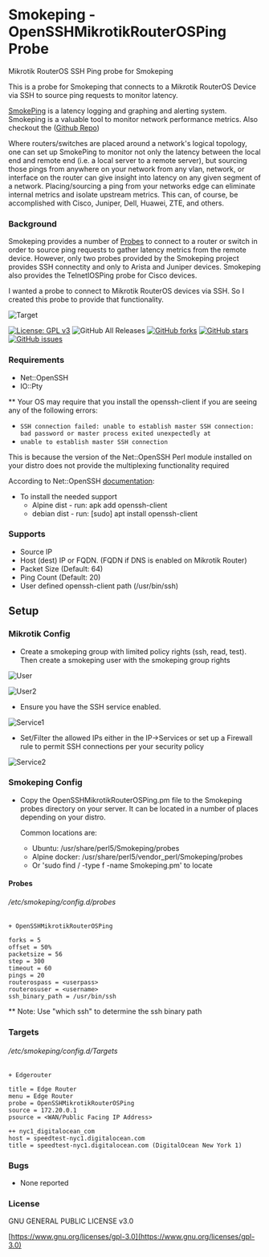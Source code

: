 # Smokeping - OpenSSHMikrotikRouterOSPing Probe

Mikrotik RouterOS SSH Ping probe for Smokeping

This is a probe for Smokeping that connects to a Mikrotik RouterOS Device via SSH to source ping requests to monitor latency.

[SmokePing](https://oss.oetiker.ch/smokeping/) is a latency logging and graphing and alerting system.  Smokeping is a valuable tool to monitor network performance metrics.
Also checkout the ([Github Repo](https://github.com/oetiker/SmokePing))

Where routers/switches are placed around a network's logical topology, one can set up SmokePing to monitor not only the latency between the local end and remote end (i.e. a local server to a remote server), but sourcing those pings from anywhere on your network from any vlan, network, or interface on the router can give insight into latency on any given segment of a network.  Placing/sourcing a ping from your networks edge can eliminate internal metrics and isolate upstream metrics.  This can, of course, be accomplished with Cisco, Juniper, Dell, Huawei, ZTE, and others.

### Background

Smokeping provides a number of [Probes](https://oss.oetiker.ch/smokeping/probe/index.en.html) to connect to a router or switch in order to source ping requests to gather latency metrics from the remote device.  However, only two probes provided by the Smokeping project provides SSH connectity and only to Arista and Juniper devices.  Smokeping also provides the TelnetIOSPing probe for Cisco devices.

I wanted a probe to connect to Mikrotik RouterOS devices via SSH. So I created this probe to provide that functionality.

![Target](https://github.com/tonydm/smokeping-OpenSSHMikrotikRouterOSPing/blob/master/screenshots/smokeping-target-graph.png)

[![License: GPL v3](https://img.shields.io/badge/License-GPLv3-blue.svg)](https://www.gnu.org/licenses/gpl-3.0)
![GitHub All Releases](https://img.shields.io/github/downloads/tonydm/smokeping-OpenSSHMikrotikRouterOSPing/total)
[![GitHub forks](https://img.shields.io/github/forks/tonydm/smokeping-OpenSSHMikrotikRouterOSPing)](https://github.com/tonydm/smokeping-OpenSSHMikrotikRouterOSPing/network)
[![GitHub stars](https://img.shields.io/github/stars/tonydm/smokeping-OpenSSHMikrotikRouterOSPing)](https://github.com/tonydm/smokeping-OpenSSHMikrotikRouterOSPing/stargazers)
[![GitHub issues](https://img.shields.io/github/issues/tonydm/smokeping-OpenSSHMikrotikRouterOSPing)](https://github.com/tonydm/smokeping-OpenSSHMikrotikRouterOSPing/issues)


### Requirements
 - Net::OpenSSH
 - IO::Pty

 ** Your OS may require that you install the openssh-client if you are seeing any of the following errors:
   - ```SSH connection failed: unable to establish master SSH connection: bad password or master process exited unexpectedly at```
   -  ```unable to establish master SSH connection```

 This is because the version of the Net::OpenSSH Perl module installed on your distro does not provide the multiplexing functionality required

  According to Net::OpenSSH [documentation](https://metacpan.org/pod/Net::OpenSSH#Solaris-(and-AIX-and-probably-others)):

   - To install the needed support
     - Alpine dist - run: apk add openssh-client
     - debian dist - run: [sudo] apt install openssh-client

### Supports
 - Source IP
 - Host (dest) IP or FQDN.  (FQDN if DNS is enabled on Mikrotik Router)
 - Packet Size (Default: 64)
 - Ping Count (Default: 20)
 - User defined openssh-client path (/usr/bin/ssh)

## Setup

### Mikrotik Config
 - Create a smokeping group with limited policy rights (ssh, read, test).  Then create a smokeping user with the smokeping group rights

 ![User](https://github.com/tonydm/smokeping-OpenSSHMikrotikRouterOSPing/blob/master/screenshots/winbox-users.png)

  ![User2](https://github.com/tonydm/smokeping-OpenSSHMikrotikRouterOSPing/blob/master/screenshots/winbox-users2.png)

 - Ensure you have the SSH service enabled.

 ![Service1](https://github.com/tonydm/smokeping-OpenSSHMikrotikRouterOSPing/blob/master/screenshots/winbox-services-settings1.png)

 - Set/Filter the allowed IPs either in the IP->Services or set up a Firewall rule to permit SSH connections per your security policy

 ![Service2](https://github.com/tonydm/smokeping-OpenSSHMikrotikRouterOSPing/blob/master/screenshots/winbox-services-settings2.png)

### Smokeping Config
 - Copy the OpenSSHMikrotikRouterOSPing.pm file to the Smokeping probes directory on your server.  It can be located in a number of places depending on your distro.

    Common locations are:
    - Ubuntu: /usr/share/perl5/Smokeping/probes
    - Alpine docker: /usr/share/perl5/vendor_perl/Smokeping/probes
    - Or 'sudo find / -type f -name Smokeping.pm' to locate


#### Probes

###### /etc/smokeping/config.d/probes
````
+ OpenSSHMikrotikRouterOSPing

forks = 5
offset = 50%
packetsize = 56
step = 300
timeout = 60
pings = 20
routerospass = <userpass>
routerosuser = <username>
ssh_binary_path = /usr/bin/ssh
````
** Note: Use "which ssh" to determine the ssh binary path

### Targets
###### /etc/smokeping/config.d/Targets

  ````
+ Edgerouter

title = Edge Router
menu = Edge Router
probe = OpenSSHMikrotikRouterOSPing
source = 172.20.0.1
psource = <WAN/Public Facing IP Address>

++ nyc1_digitalocean_com
host = speedtest-nyc1.digitalocean.com
title = speedtest-nyc1.digitalocean.com (DigitalOcean New York 1)

  ````

### Bugs
  - None reported

### License

GNU GENERAL PUBLIC LICENSE v3.0

[https://www.gnu.org/licenses/gpl-3.0](https://www.gnu.org/licenses/gpl-3.0)

